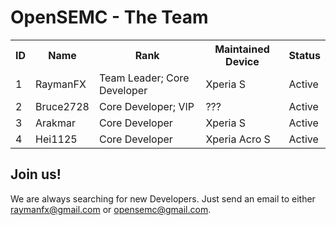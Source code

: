 OpenSEMC - The Team
===================



<table>
  <tr>
    <th>ID</th><th>Name</th><th>Rank</th><th>Maintained Device</th><th>Status</th>
  </tr>
  <tr>
    <td>1</td><td>RaymanFX</td><td>Team Leader; Core Developer</td><td>Xperia S</td><td>Active</td>
  </tr>
  <tr>
    <td>2</td><td>Bruce2728</td><td>Core Developer; VIP</td><td>???</td><td>Active</td>  
  </tr>
  <tr>
    <td>3</td><td>Arakmar</td><td>Core Developer</td><td>Xperia S</td><td>Active</td>  
  </tr>
  <tr>
    <td>4</td><td>Hei1125</td><td>Core Developer</td><td>Xperia Acro S</td><td>Active</td>  
  </tr>
</table>



Join us!
--------
We are always searching for new Developers.
Just send an email to either raymanfx@gmail.com or opensemc@gmail.com.